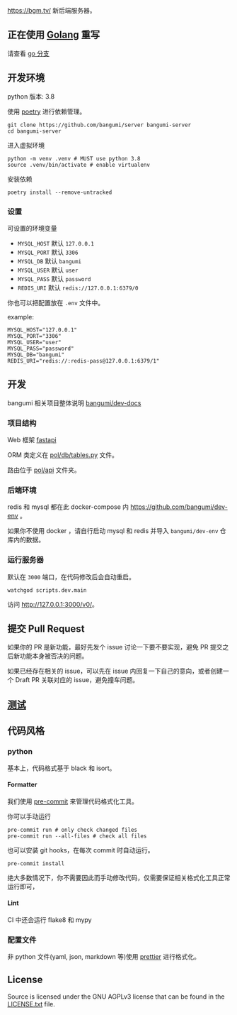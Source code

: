 <https://bgm.tv/> 新后端服务器。

## 正在使用 [Golang](https://go.dev/) 重写

请查看 [go 分支](https://github.com/bangumi/server/tree/go)

## 开发环境

python 版本: 3.8

使用 [poetry](https://github.com/python-poetry/poetry) 进行依赖管理。

```shell
git clone https://github.com/bangumi/server bangumi-server
cd bangumi-server
```

进入虚拟环境

```shell
python -m venv .venv # MUST use python 3.8
source .venv/bin/activate # enable virtualenv
```

安装依赖

```shell
poetry install --remove-untracked
```

### 设置

可设置的环境变量

- `MYSQL_HOST` 默认 `127.0.0.1`
- `MYSQL_PORT` 默认 `3306`
- `MYSQL_DB` 默认 `bangumi`
- `MYSQL_USER` 默认 `user`
- `MYSQL_PASS` 默认 `password`
- `REDIS_URI` 默认 `redis://127.0.0.1:6379/0`

你也可以把配置放在 `.env` 文件中。

example:

```text
MYSQL_HOST="127.0.0.1"
MYSQL_PORT="3306"
MYSQL_USER="user"
MYSQL_PASS="password"
MYSQL_DB="bangumi"
REDIS_URI="redis://:redis-pass@127.0.0.1:6379/1"
```

## 开发

bangumi 相关项目整体说明 [bangumi/dev-docs](https://github.com/bangumi/dev-docs)

### 项目结构

Web 框架 [fastapi](https://github.com/tiangolo/fastapi)

ORM 类定义在 [pol/db/tables.py](./pol/db/tables.py) 文件。

路由位于 [pol/api](./pol/api) 文件夹。

### 后端环境

redis 和 mysql 都在此 docker-compose 内 <https://github.com/bangumi/dev-env> 。

如果你不使用 docker ，请自行启动 mysql 和 redis 并导入 `bangumi/dev-env` 仓库内的数据。

### 运行服务器

默认在 `3000` 端口，在代码修改后会自动重启。

```shell
watchgod scripts.dev.main
```

访问 <http://127.0.0.1:3000/v0/>。

## 提交 Pull Request

如果你的 PR 是新功能，最好先发个 issue 讨论一下要不要实现，避免 PR 提交之后新功能本身被否决的问题。

如果已经存在相关的 issue，可以先在 issue 内回复一下自己的意向，或者创建一个 Draft PR 关联对应的 issue，避免撞车问题。

## [测试](./tests/readme.md)

## 代码风格

### python

基本上，代码格式基于 black 和 isort。

#### Formatter

我们使用 [pre-commit](https://github.com/pre-commit/pre-commit) 来管理代码格式化工具。

你可以手动运行

```shell
pre-commit run # only check changed files
pre-commit run --all-files # check all files
```

也可以安装 git hooks，在每次 commit 时自动运行。

```shell
pre-commit install
```

绝大多数情况下，你不需要因此而手动修改代码，仅需要保证相关格式化工具正常运行即可，

#### Lint

CI 中还会运行 flake8 和 mypy

### 配置文件

非 python 文件(yaml, json, markdown 等)使用 [prettier](https://prettier.io/) 进行格式化。

## License

Source is licensed under the GNU AGPLv3 license that can be found in the [LICENSE.txt](https://github.com/bangumi/server/blob/master/LICENSE.txt) file.
